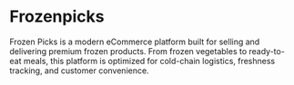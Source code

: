 # Frozenpicks
Frozen Picks is a modern eCommerce platform built for selling and delivering premium frozen products. From frozen vegetables to ready-to-eat meals, this platform is optimized for cold-chain logistics, freshness tracking, and customer convenience.
